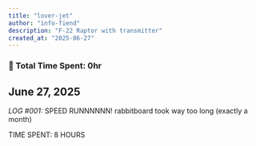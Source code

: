 ```yaml
---
title: "lover-jet"
author: "info-fiend"
description: "F-22 Raptor with transmitter"
created_at: "2025-06-27"
---
```

### :revolving_hearts: Total Time Spent: 0hr
June 27, 2025
---
*LOG #001:*
SPEED RUNNNNNN! rabbitboard took way too long (exactly a month)


TIME SPENT: 8 HOURS
